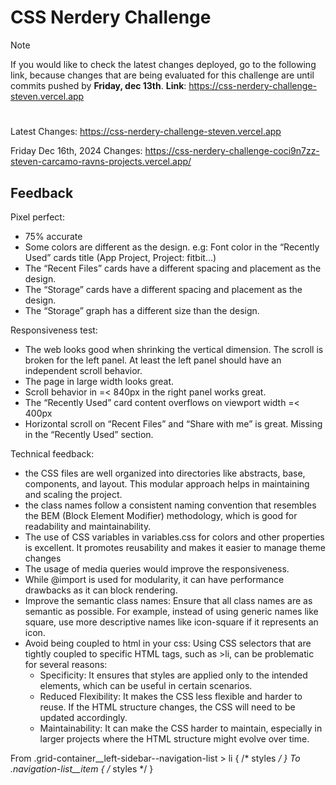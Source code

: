 # CSS Nerdery Challenge

> [!NOTE]
> If you would like to check the latest changes deployed, go to the following link, because changes that are being evaluated for this challenge are until commits pushed by **Friday, dec 13th**. 
> **Link**: https://css-nerdery-challenge-steven.vercel.app

#
Latest Changes: https://css-nerdery-challenge-steven.vercel.app

Friday Dec 16th, 2024 Changes: https://css-nerdery-challenge-coci9n7zz-steven-carcamo-ravns-projects.vercel.app/


## Feedback

Pixel perfect:
- 75% accurate
- Some colors are different as the design. e.g: Font color in the “Recently Used” cards title (App Project, Project: fitbit…)
- The “Recent Files” cards have a different spacing and placement as the design.
- The “Storage” cards have a different spacing and placement as the design.
- The “Storage” graph has a different size than the design.

Responsiveness test:
- The web looks good when shrinking the vertical dimension. The scroll is broken for the left panel. At least the left panel should have an independent scroll behavior.
- The page in large width looks great.
- Scroll behavior in =< 840px in the right panel works great.
- The “Recently Used” card content overflows on viewport width =< 400px
- Horizontal scroll on “Recent Files” and “Share with me” is great. Missing in the “Recently Used” section.

Technical feedback:
- the CSS files are well organized into directories like abstracts, base, components, and layout. This modular approach helps in maintaining and scaling the project.
- the class names follow a consistent naming convention that resembles the BEM (Block Element Modifier) methodology, which is good for readability and maintainability.
- The use of CSS variables in variables.css for colors and other properties is excellent. It promotes reusability and makes it easier to manage theme changes
- The usage of media queries would improve the responsiveness.
- While @import is used for modularity, it can have performance drawbacks as it can block rendering.
- Improve the semantic class names: Ensure that all class names are as semantic as possible. For example, instead of using generic names like square, use more descriptive names like icon-square if it represents an icon.
- Avoid being coupled to html in your css: Using CSS selectors that are tightly coupled to specific HTML tags, such as >li, can be problematic for several reasons:
    - Specificity: It ensures that styles are applied only to the intended elements, which can be useful in certain scenarios.
    - Reduced Flexibility: It makes the CSS less flexible and harder to reuse. If the HTML structure changes, the CSS will need to be updated accordingly.
    - Maintainability: It can make the CSS harder to maintain, especially in larger projects where the HTML structure might evolve over time.
    
From
 .grid-container__left-sidebar--navigation-list > li {
  /* styles */
}
 To
 .navigation-list__item {
  /* styles */
}